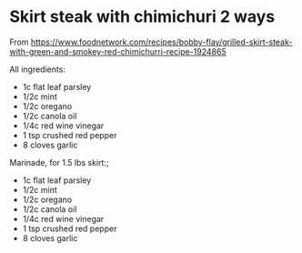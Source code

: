 # Skirt steak with chimichuri 2 ways

From https://www.foodnetwork.com/recipes/bobby-flay/grilled-skirt-steak-with-green-and-smokey-red-chimichurri-recipe-1924865

All ingredients:

* 1c flat leaf parsley
* 1/2c mint
* 1/2c oregano
* 1/2c canola oil
* 1/4c red wine vinegar
* 1 tsp crushed red pepper
* 8 cloves garlic
  
Marinade, for 1.5 lbs skirt:;
* 1c flat leaf parsley
* 1/2c mint
* 1/2c oregano
* 1/2c canola oil
* 1/4c red wine vinegar
* 1 tsp crushed red pepper
* 8 cloves garlic
